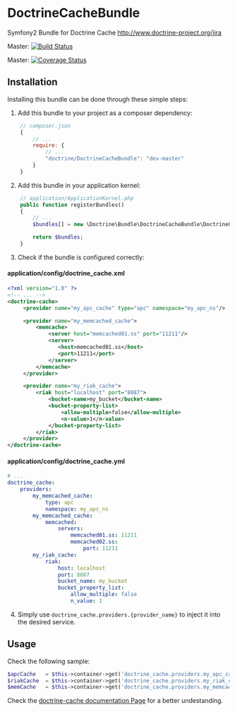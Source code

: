 DoctrineCacheBundle
===================

Symfony2 Bundle for Doctrine Cache  http://www.doctrine-project.org/jira

Master: [![Build Status](https://secure.travis-ci.org/doctrine/DoctrineCacheBundle.png?branch=master)](http://travis-ci.org/doctrine/DoctrineCacheBundle)

Master: [![Coverage Status](https://coveralls.io/repos/doctrine/DoctrineCacheBundle/badge.png?branch=master)](https://coveralls.io/r/doctrine/DoctrineCacheBundle?branch=master)

## Installation

Installing this bundle can be done through these simple steps:

1. Add this bundle to your project as a composer dependency:
```javascript
    // composer.json
    {
        // ...
        require: {
            // ...
            "doctrine/DoctrineCacheBundle": "dev-master"
        }
    }
```

2. Add this bundle in your application kernel:
```php
    // application/ApplicationKernel.php
    public function registerBundles()
    {
        // ...
        $bundles[] = new \Doctrine\Bundle\DoctrineCacheBundle\DoctrineCacheBundle();

        return $bundles;
    }
```

3. Check if the bundle is configured correctly:

#### application/config/doctrine_cache.xml
```xml
<?xml version="1.0" ?>
<!-- ... -->
<doctrine-cache>
     <provider name="my_apc_cache" type="apc" namespace="my_apc_ns"/>

     <provider name="my_memcached_cache">
         <memcache>
             <server host="memcached01.ss" port="11211"/>
             <server>
                <host>memcached01.ss</host>
                <port>11211</port>
             </server>
         </memcache>
     </provider>

     <provider name="my_riak_cache">
         <riak host="localhost" port="8087">
             <bucket-name>my_bucket</bucket-name>
             <bucket-property-list>
                 <allow-multiple>false</allow-multiple>
                 <n-value>1</n-value>
             </bucket-property-list>
         </riak>
     </provider>
</doctrine-cache>
```

#### application/config/doctrine_cache.yml
```yml
# ...
doctrine_cache:
    providers:
        my_memcached_cache:
            type: apc
            namespace: my_apc_ns
        my_memcached_cache:
            memcached:
                servers:
                    memcached01.ss: 11211
                    memcached02.ss: 
                        port: 11211
        my_riak_cache:
            riak:
                host: localhost
                port: 8087
                bucket_name: my_bucket
                bucket_property_list:
                    allow_multiple: false
                    n_value: 1
```

4. Simply use `doctrine_cache.providers.{provider_name}` to inject it into the desired service.


## Usage

Check the following sample:


```php
$apcCache   = $this->container->get('doctrine_cache.providers.my_apc_cache');
$riakCache  = $this->container->get('doctrine_cache.providers.my_riak_cache');
$memCache   = $this->container->get('doctrine_cache.providers.my_memcached_cache');

```

Check the [doctrine-cache documentation Page](http://docs.doctrine-project.org/projects/doctrine-common/en/latest/reference/caching.html) for a better undestanding.
